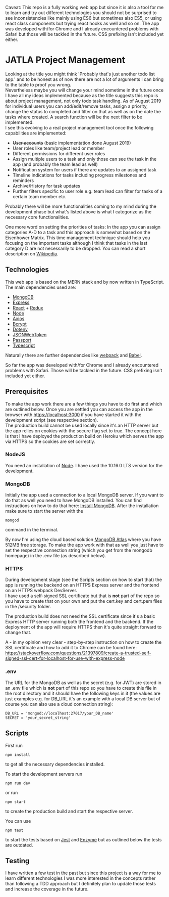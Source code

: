 Caveat: This repo is a fully working web app but since it is also a tool for me to learn and try out different technologies you should not be surprised to see inconsistencies like mainly using ES6 but sometimes also ES5, or using react class components but trying react hooks as well and so on. The app was developed with/for Chrome and I already encountered problems with Safari but those will be tackled in the future. CSS prefixing isn't included yet either.


# JATLA Project Management

Looking at the title you might think 'Probably that's just another todo list app.' and to be honest as of now there are not a lot of arguments I can bring to the table to proof you wrong.  
Nevertheless maybe you will change your mind sometime in the future once I have all my ideas implemented because as the title suggests this repo is about project management, not only todo task handling.  As of August 2019 for individual users you can add/edit/remove tasks, assign a priority, change the status to completed and filter on that as well as on the date the tasks where created. A search function will be the next filter to be implemented.  
I see this evolving to a real project management tool once the following capabilities are implemented:

* ~~User accounts~~ (basic implementation done August 2019)
* User roles like team/project lead or member
* Different permissions for different user roles
* Assign multiple users to a task and only those can see the task in the app (and probably the team lead as well)
* Notification system for users if there are updates to an assigned task
* Timeline indications for tasks including progress milestones and reminders
* Archive/History for task updates
* Further filters specific to user role e.g. team lead can filter for tasks of a certain team member etc.

Probably there will be more functionalities coming to my mind during the development phase but what's listed above is what I categorize as the necessary core functionalities.


One more word on setting the priorities of tasks: In the app you can assign categories A-D to a task and this approach is somewhat based on the Eisenhower Matrix. This time management technique should help you focusing on the important tasks although I think that tasks in the last category D are not necessarily to be dropped. You can read a short description on [Wikipedia](https://en.wikipedia.org/wiki/Time_management#The_Eisenhower_Method).

## Technologies
This web app is based on the MERN stack and by now written in TypeScript. The main dependencies used are:

* [MongoDB](https://www.mongodb.com/)
* [Express](https://expressjs.com/)
* [React](https://reactjs.org/) + [Redux](https://redux.js.org/)
* [Node](https://nodejs.org/en/)
* [Axios](https://github.com/axios/axios)
* [Bcrypt](https://www.npmjs.com/package/bcryptjs)
* [Dotenv](https://www.npmjs.com/package/dotenv)
* [JSONWebToken](https://jwt.io/)
* [Passport](http://www.passportjs.org/)
* [Typescript](https://www.typescriptlang.org/)

Naturally there are further dependencies like [webpack](https://webpack.js.org/) and [Babel](https://babeljs.io/).

So far the app was developed with/for Chrome and I already encountered problems with Safari. Those will be tackled in the future. CSS prefixing isn't included yet either.

## Prerequisites
To make the app work there are a few things you have to do first and which are outlined below. Once you are settled you can access the app in the browser with <https://localhost:3000> if you have started it with the development script (see respective section).  
The production build cannot be used locally since it's an HTTP server but the app relies on cookies with the secure flag set to true. The concept here is that I have deployed the production build on Heroku which serves the app via HTTPS so the cookies are set correctly.

### NodeJS
You need an installation of [Node](https://nodejs.org/en/). I have used the 10.16.0 LTS version for the development.

### MongoDB
Initially the app used a connection to a local MongoDB server. If you want to do that as well you need to have MongoDB installed. You can find instructions on how to do that here: [Install MongoDB](https://docs.mongodb.com/manual/installation/#mongodb-community-edition-installation-tutorials). After the installation make sure to start the server with the

    mongod

command in the terminal.

By now I'm using the cloud based solution [MongoDB Atlas](https://www.mongodb.com/cloud/atlas) where you have 512MB free storage. To make the app work with that as well you just have to set the respective connection string (which you get from the mongodb homepage) in the .env file (as described below).

### HTTPS
During development stage (see the Scripts section on how to start that) the app is running the backend on an HTTPS Express server and the frontend on an HTTPS webpack DevServer.  
I have used a self-signed SSL certificate but that is **not** part of the repo so you have to create that on your own and put the cert.key and cert.pem files in the /security folder.

The production build does not need the SSL certificate since it's a basic Express HTTP server running both the frontend and the backend. If the deployment of the app will require HTTPS then it's quite straight forward to change that.

A - in my opinion very clear - step-by-step instruction on how to create the SSL certificate and how to add it to Chrome can be found here: <https://stackoverflow.com/questions/21397809/create-a-trusted-self-signed-ssl-cert-for-localhost-for-use-with-express-node>

### .env
The URL for the MongoDB as well as the secret (e.g. for JWT) are stored in an .env file which is **not** part of this repo so you have to create this file in the root directory and it should have the following keys in it (the values are just examples e.g. for DB_URL it's an example with a local DB server but of course you can also use a cloud connection string):
    
    DB_URL = 'mongod://localhost:27017/your_DB_name'
    SECRET = 'your_secret_string'

## Scripts
First run

    npm install

to get all the necessary dependencies installed.

To start the development servers run
   
    npm run dev

or run 

    npm start

to create the production build and start the respective server.

You can use

    npm test

to start the tests based on [Jest](https://jestjs.io/) and [Enzyme](https://airbnb.io/enzyme/) but as outlined below the tests are outdated.

## Testing
I have written a few test in the past but since this project is a way for me to learn different technologies I was more interested in the concepts rather than following a TDD approach but I definitely plan to update those tests and increase the coverage in the future.
